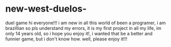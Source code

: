 # new-west-duelos-
duel game
hi everyone!!! i am new in all this world of been a programer,
i am brazillian so pls understand my errors, it is my first project in all my life,
im only 14 years old, so i hope you enjoy it!,
i wanted that be a better and funnier game, but i don't know how.
well, please enjoy it!!!
